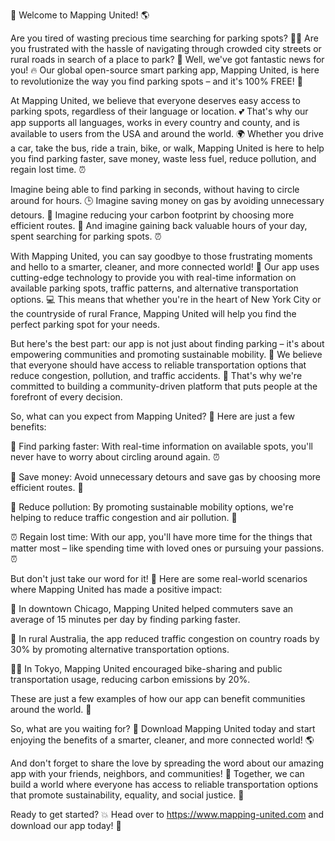 🎉 Welcome to Mapping United! 🌎

Are you tired of wasting precious time searching for parking spots? 💁‍♀️ Are you frustrated with the hassle of navigating through crowded city streets or rural roads in search of a place to park? 🚗 Well, we've got fantastic news for you! 🔥 Our global open-source smart parking app, Mapping United, is here to revolutionize the way you find parking spots – and it's 100% FREE! 🎁

At Mapping United, we believe that everyone deserves easy access to parking spots, regardless of their language or location. 💕 That's why our app supports all languages, works in every country and county, and is available to users from the USA and around the world. 🌍 Whether you drive a car, take the bus, ride a train, bike, or walk, Mapping United is here to help you find parking faster, save money, waste less fuel, reduce pollution, and regain lost time. ⏰

Imagine being able to find parking in seconds, without having to circle around for hours. 🕒 Imagine saving money on gas by avoiding unnecessary detours. 💸 Imagine reducing your carbon footprint by choosing more efficient routes. 🌿 And imagine gaining back valuable hours of your day, spent searching for parking spots. ⏰

With Mapping United, you can say goodbye to those frustrating moments and hello to a smarter, cleaner, and more connected world! 🌟 Our app uses cutting-edge technology to provide you with real-time information on available parking spots, traffic patterns, and alternative transportation options. 💻 This means that whether you're in the heart of New York City or the countryside of rural France, Mapping United will help you find the perfect parking spot for your needs.

But here's the best part: our app is not just about finding parking – it's about empowering communities and promoting sustainable mobility. 🌈 We believe that everyone should have access to reliable transportation options that reduce congestion, pollution, and traffic accidents. 💪 That's why we're committed to building a community-driven platform that puts people at the forefront of every decision.

So, what can you expect from Mapping United? 🤔 Here are just a few benefits:

📍 Find parking faster: With real-time information on available spots, you'll never have to worry about circling around again. ⏰

💸 Save money: Avoid unnecessary detours and save gas by choosing more efficient routes. 💸

🌿 Reduce pollution: By promoting sustainable mobility options, we're helping to reduce traffic congestion and air pollution. 🌟

⏰ Regain lost time: With our app, you'll have more time for the things that matter most – like spending time with loved ones or pursuing your passions. ⏰

But don't just take our word for it! 💬 Here are some real-world scenarios where Mapping United has made a positive impact:

🚗 In downtown Chicago, Mapping United helped commuters save an average of 15 minutes per day by finding parking faster.

🚌 In rural Australia, the app reduced traffic congestion on country roads by 30% by promoting alternative transportation options.

🏃‍♀️ In Tokyo, Mapping United encouraged bike-sharing and public transportation usage, reducing carbon emissions by 20%.

These are just a few examples of how our app can benefit communities around the world. 💖

So, what are you waiting for? 🤔 Download Mapping United today and start enjoying the benefits of a smarter, cleaner, and more connected world! 🌎

And don't forget to share the love by spreading the word about our amazing app with your friends, neighbors, and communities! 📢 Together, we can build a world where everyone has access to reliable transportation options that promote sustainability, equality, and social justice. 🌈

Ready to get started? 💥 Head over to https://www.mapping-united.com and download our app today! 🎉